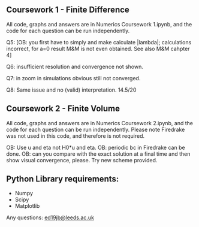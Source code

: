 ## Coursework 1 - Finite Difference

All code, graphs and answers are in Numerics Coursework 1.ipynb, and the code for each question can be run independently.

Q5:
[OB: you first have to simply and make calculate |lambda|; calculations incorrect, for a=0 result M&M is not even obtained. See also M&M cahpter 4]

Q6: insufficient resolution and convergence not shown.

Q7: in zoom in simulations obvious still not converged.

Q8: Same issue and no (valid) interpretation. 14.5/20

## Coursework 2 - Finite Volume

All code, graphs and answers are in Numerics Coursework 2.ipynb, and the code for each question can be run independently.
Please note Firedrake was not used in this code, and therefore is not required.

OB: Use u and eta not H0*u and eta.
OB: periodic bc in Firedrake can be done.
OB: can you compare with the exact solution at a final time and then show visual convergence, please. Try new scheme provided.

## Python Library requirements:
- Numpy
- Scipy
- Matplotlib

Any questions: ed19jb@leeds.ac.uk

